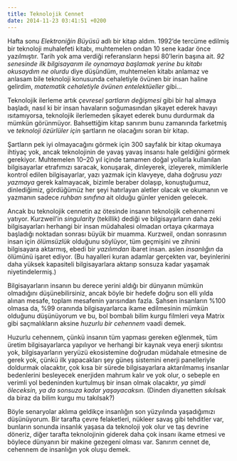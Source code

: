 ```yaml
---
title: Teknolojik Cennet
date: 2014-11-23 03:41:51 +0200
---
```


Hafta sonu *Elektroniğin Büyüsü* adlı bir kitap aldım. 1992’de tercüme
edilmiş bir teknoloji muhalefeti kitabı, muhtemelen ondan 10 sene kadar
önce yazılmıştır. Tarih yok ama verdiği referansların hepsi 80’lerin
başına ait. *92 senesinde ilk bilgisayarım ile oynamaya başlamak yerine
bu kitabı okusaydım ne olurdu* diye düşündüm, muhtemelen kitabı anlamaz
ve anlasam bile teknoloji konusunda cehaletiyle övünen bir insan haline
gelirdim, *matematik cehaletiyle övünen entelektüeller* gibi…

Teknolojik ilerleme artık *çevresel şartların değişmesi* gibi bir hal
almaya başladı, nasıl ki bir insan havaların soğumasından şikayet ederek
havayı ısıtamıyorsa, teknolojik ilerlemeden şikayet ederek bunu
durdurmak da mümkün görünmüyor. Bahsettiğim kitap sanırım bunu zamanında
farketmiş ve *teknoloji özürlüler için* şartların ne olacağını soran bir
kitap.

Şartların pek iyi olmayacağını görmek için 300 sayfalık bir kitap
okumaya ihtiyaç yok, ancak teknolojinin de yavaş yavaş insansı hale
geldiğini görmek gerekiyor. Muhtemelen 10–20 yıl içinde tamamen doğal
yollarla kullanılan bilgisayarlar etrafımızı saracak, konuşarak,
dinleyerek, izleyerek, mimiklerle kontrol edilen bilgisayarlar, yazı
yazmak için klavyeye, daha doğrusu *yazı yazmaya* gerek kalmayacak,
bizimle beraber dolaşıp, konuştuğumuz, dinlediğimiz, gördüğümüz her şeyi
hatırlayan aletler olacak ve okumanın ve yazmanın sadece *ruhban
sınıfına* ait olduğu günler yeniden gelecek.

Ancak bu teknolojik cennetin az ötesinde insanın teknolojik cehennemi
yatıyor. Kurzweil’in *singularity* (tekillik) dediği ve bilgisayarların
daha zeki bilgisayarları herhangi bir insan müdahalesi olmadan ortaya
çıkarmaya başladığı noktadan sonrası büyük bir muamma. Kurzweil, ondan
sonrasının insan için *ölümsüzlük* olduğunu söylüyor, tüm geçmişini ve
zihnini bilgisayara aktarmış, ebedi bir *yazılımdan* ibaret insan. aslen
*insanlığın* da ölümünü işaret ediyor. (Bu hayalleri kuran adamlar
gerçekten var, beyinlerini daha yüksek kapasiteli bilgisayarlara aktarıp
sonsuza kadar yaşamak niyetindelermiş.)

Bilgisayarların insanın bu derece yerini aldığı bir dünyanın mümkün
olmadığını düşünebilirsiniz, ancak böyle bir hedefe doğru son elli yılda
alınan mesafe, toplam mesafenin yarısından fazla. Şahsen insanların %100
olmasa da, %99 oranında bilgisayarlarca ikame edilmesinin mümkün
olduğunu düşünüyorum ve bu, bol bombalı bilim kurgu filmleri veya Matrix
gibi saçmalıkların aksine *huzurlu bir cehennem* vaadi demek.

Huzurlu cehennem, çünkü insanın tüm yapması gereken eğlenmek, tüm üretim
bilgisayarlarca yapılıyor ve herhangi bir kaynak veya enerji sıkıntısı
yok, bilgisayarların yeryüzü ekosistemine doğrudan müdahale etmesine de
gerek yok, çünkü ilk yapacakları şey güneş sistemini enerji panelleriyle
doldurmak olacaktır, çok kısa bir sürede bilgisayarlara aktarılmamış
insanlar bedenlerini besleyecek enerjiden mahrum kalır ve yok olur, o
sebeple en verimli yol bedeninden kurtulmuş bir insan olmak olacaktır,
*ya şimdi öleceksin, ya da sonsuza kadar yaşayacaksın.* (Dinden
diyanetten sıkılsak da biraz da bilim kurgu mu takılsak?)

Böyle senaryolar aklıma geldikçe insanlığın son yüzyılında yaşadığımızı
düşünüyorum. Bir tarafta çevre felaketleri, nükleer savaş gibi tehditler
var, bunların sonunda insanlık yaşasa da teknoloji yok olur ve taş
devrine döneriz, diğer tarafta teknolojinin giderek daha çok insanı
ikame etmesi ve böylece dünyanın bir makine gezegeni olması var. Sanırım
cennet de, cehennem de insanlığın yok oluşu demek.
